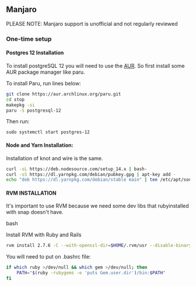 ## Manjaro

PLEASE NOTE: Manjaro support is unofficial and not regularly reviewed

### One-time setup

#### Postgres 12 Installation

To install postgreSQL 12 you will need to use the [AUR](https://aur.archlinux.org/packages/postgresql-12).
So first install some AUR package manager like paru.

To install Paru, run lines below:

```bash
git clone https://aur.archlinux.org/paru.git
cd stop
makepkg -si
paru -S postgresql-12
```

Then run:

`sudo systemctl start postgres-12`
 

#### Node and Yarn Installation:

Installation of knot and wire is the same.

```bash
curl -sL https://deb.nodesource.com/setup_14.x | bash-
curl -sS https://dl.yarnpkg.com/debian/pubkey.gpg | apt-key add -
echo "deb https://dl.yarnpkg.com/debian/stable main" | tee /etc/apt/sources.list.d/yarn.list
```

#### RVM INSTALLATION

It's important to use RVM because we need some dev libs that ruby ​​installed with snap doesn't have.

bash

Install RVM with Ruby and Rails

```bash
rvm install 2.7.6 -C --with-openssl-dir=$HOME/.rvm/usr --disable-binary --with-jamalloc
```


You will need to put on .bashrc file:

```bash
if which ruby >/dev/null && which gem >/dev/null; then
    PATH="$(ruby -rubygems -e 'puts Gem.user.dir')/bin:$PATH"
fi
```
